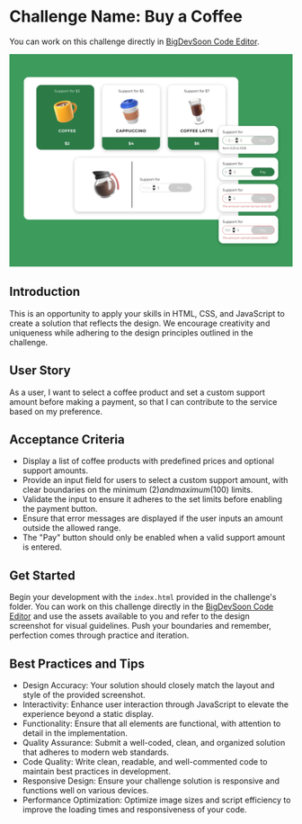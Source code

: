 # Challenge Name: Buy a Coffee

You can work on this challenge directly in [BigDevSoon Code Editor](https://app.bigdevsoon.me/challenges/buy-a-coffee/browser).

![Buy a Coffee Design](./design.png)

## Introduction

This is an opportunity to apply your skills in HTML, CSS, and JavaScript to create a solution that reflects the design. We encourage creativity and uniqueness while adhering to the design principles outlined in the challenge.

## User Story

As a user, I want to select a coffee product and set a custom support amount before making a payment, so that I can contribute to the service based on my preference.

## Acceptance Criteria

- Display a list of coffee products with predefined prices and optional support amounts.
- Provide an input field for users to select a custom support amount, with clear boundaries on the minimum ($2) and maximum ($100) limits.
- Validate the input to ensure it adheres to the set limits before enabling the payment button.
- Ensure that error messages are displayed if the user inputs an amount outside the allowed range.
- The "Pay" button should only be enabled when a valid support amount is entered.

## Get Started

Begin your development with the `index.html` provided in the challenge's folder. You can work on this challenge directly in the [BigDevSoon Code Editor](https://app.bigdevsoon.me/challenges/buy-a-coffee/browser) and use the assets available to you and refer to the design screenshot for visual guidelines. Push your boundaries and remember, perfection comes through practice and iteration.

## Best Practices and Tips

- Design Accuracy: Your solution should closely match the layout and style of the provided screenshot.
- Interactivity: Enhance user interaction through JavaScript to elevate the experience beyond a static display.
- Functionality: Ensure that all elements are functional, with attention to detail in the implementation.
- Quality Assurance: Submit a well-coded, clean, and organized solution that adheres to modern web standards.
- Code Quality: Write clean, readable, and well-commented code to maintain best practices in development.
- Responsive Design: Ensure your challenge solution is responsive and functions well on various devices.
- Performance Optimization: Optimize image sizes and script efficiency to improve the loading times and responsiveness of your code.

